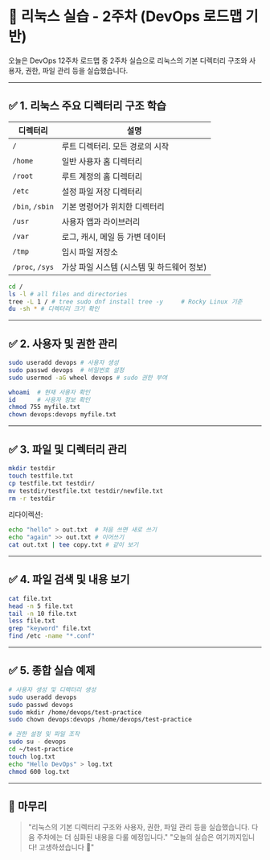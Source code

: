 # 🐧 리눅스 실습 - 2주차 (DevOps 로드맵 기반)

오늘은 DevOps 12주차 로드맵 중 2주차 실습으로 리눅스의 기본 디렉터리 구조와 사용자, 권한, 파일 관리 등을 실습했습니다.

---

## ✅ 1. 리눅스 주요 디렉터리 구조 학습

| 디렉터리        | 설명                                       |
| --------------- | ------------------------------------------ |
| `/`             | 루트 디렉터리. 모든 경로의 시작            |
| `/home`         | 일반 사용자 홈 디렉터리                    |
| `/root`         | 루트 계정의 홈 디렉터리                    |
| `/etc`          | 설정 파일 저장 디렉터리                    |
| `/bin`, `/sbin` | 기본 명령어가 위치한 디렉터리              |
| `/usr`          | 사용자 앱과 라이브러리                     |
| `/var`          | 로그, 캐시, 메일 등 가변 데이터            |
| `/tmp`          | 임시 파일 저장소                           |
| `/proc`, `/sys` | 가상 파일 시스템 (시스템 및 하드웨어 정보) |

```bash
cd /
ls -l # all files and directories
tree -L 1 / # tree sudo dnf install tree -y     # Rocky Linux 기준
du -sh * # 디렉터리 크기 확인
```

---

## ✅ 2. 사용자 및 권한 관리

```bash
sudo useradd devops # 사용자 생성
sudo passwd devops  # 비밀번호 설정
sudo usermod -aG wheel devops # sudo 권한 부여
```

```bash
whoami  # 현재 사용자 확인
id      # 사용자 정보 확인
chmod 755 myfile.txt
chown devops:devops myfile.txt
```

---

## ✅ 3. 파일 및 디렉터리 관리

```bash
mkdir testdir
touch testfile.txt
cp testfile.txt testdir/
mv testdir/testfile.txt testdir/newfile.txt
rm -r testdir
```

리다이렉션:

```bash
echo "hello" > out.txt  # 처음 쓰면 새로 쓰기
echo "again" >> out.txt # 이어쓰기
cat out.txt | tee copy.txt # 같이 보기
```

---

## ✅ 4. 파일 검색 및 내용 보기

```bash
cat file.txt
head -n 5 file.txt
tail -n 10 file.txt
less file.txt
grep "keyword" file.txt
find /etc -name "*.conf"
```

---

## ✅ 5. 종합 실습 예제

```bash
# 사용자 생성 및 디렉터리 생성
sudo useradd devops
sudo passwd devops
sudo mkdir /home/devops/test-practice
sudo chown devops:devops /home/devops/test-practice

# 권한 설정 및 파일 조작
sudo su - devops
cd ~/test-practice
touch log.txt
echo "Hello DevOps" > log.txt
chmod 600 log.txt
```

---

## 🏁 마무리

> "리눅스의 기본 디렉터리 구조와 사용자, 권한, 파일 관리 등을 실습했습니다. 다음 주차에는 더 심화된 내용을 다룰 예정입니다."
> "오늘의 실습은 여기까지입니다! 고생하셨습니다 👏"

